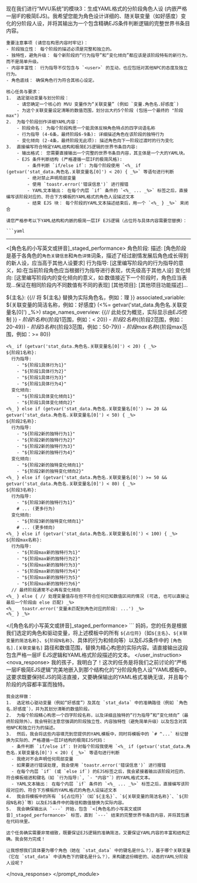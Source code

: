 现在我们进行“MVU系统”的模块3：生成YAML格式的分阶段角色人设 (内嵌严格一层IF的极简EJS)。我希望您能为角色设计详细的、随关联变量（如好感度）变化的分阶段人设，并将其输出为一个包含精确EJS条件判断逻辑的完整世界书条目内容。

    重要注意事项 (请您在构思内容时牢记)：
    - 阶段独立性： 每个阶段的描述必须是完整和独立的。
    - 独特性，避免升级： 每个新阶段的“行为指导”和“变化倾向”都应该是该阶段特有的新行为，而不是简单升级。
    - 内容丰富性： 行为指导不仅包含与 `<user>` 的互动，也应包括对其他NPC的态度及独立行为。
    - 角色底线： 确保角色行为符合其核心设定。

    核心任务与要求：
    1.  选定驱动变量与划分阶段：
        - 请您确定一个核心的 MVU 变量作为“关联变量” (例如 `变量.角色名.好感度`)
        - 为这个关联变量设定清晰的数值范围，划分出大约5个阶段 (包括一个最终的 "阶段max")
    2.  为每个阶段创作详细YAML内容：
        - 阶段命名： 为每个阶段构思一个能具体反映角色特点的四字词语名称
        - 行为指导 (4-6条，最终阶段6-9条): 详细描述角色在该阶段的独特行为
        - 变化倾向 (2-4条，最终阶段无此项): 描述角色向下一阶段过渡时的行为变化
    3.  直接编写符合特定YAML结构和极简EJS逻辑的世界书条目内容:
        - 输出格式： 您需要直接输出一个完整的世界书条目内容，其主体是一个大的YAML块。
        - EJS 条件判断结构 (严格遵循一层IF的极简风格):
            - 条件判断 `if/else if`: 为每个阶段使用 `<%_ if (getvar('stat_data.角色名.关联变量名[0]') < 20) { _%>` 等语句进行判断
            - 绝对禁止声明局部变量
            - 使用 `toastr.error('错误信息')` 进行报错
            - YAML文本输出： 在每个内层 `if` 条件的 `<%_ ... _%>` 标签之后，直接编写该阶段对应的、符合下方模板的YAML格式的角色人设描述文本
            - 结束 EJS 块： 每个阶段的YAML文本描述结束后，用一个 `<%_ } _%>` 来闭合

    请您严格参考以下YAML结构和内嵌的极简一层IF EJS逻辑（占位符与具体内容需要您替换）：

    ```yaml
---
<[角色名的小写英文或拼音]_staged_performance>
角色阶段:
  描述: [角色阶段是基于各角色的`角色关键信息`和`角色详情`词条，描述了经过剧情发展后角色成长得到的新人设，应当高于其他人设要求]
  行为指导: [这里编写阶段内的行为指导的意义，如:在当前阶段角色应当根据行为指导进行表现，优先级高于其他人设]
  变化倾向: [这里编写阶段内的变化倾向的意义，如:数值接近下一个阶段时，角色应当表现...保证在相同阶段内不同数值有不同的表现]
  [其他项目]: [其他项目功能描述]...

  ${主名}: {{// 将 ${主名} 替换为实际角色名，例如：理 }}
    associated_variable: ${关联变量的简洁名称，例如：好感度} (<%= getvar('stat_data.角色名.关联变量名[0]') _%>)
    stage_names_overview: {{// 此处仅为概览，实际显示由EJS控制 }}
      - ${阶段1名称} (${阶段1范围，例如：< 20})
      - ${阶段2名称} (${阶段2范围，例如：20-49})
      - ${阶段3名称} (${阶段3范围，例如：50-79})
      - ${阶段max名称} (${阶段max范围，例如：>= 80})

    <%_ if (getvar('stat_data.角色名.关联变量名[0]') < 20) { _%>
    ${阶段1名称}:
      行为指导:
        - "${阶段1具体行为1}"
        - "${阶段1具体行为2}"
        - "${阶段1具体行为3}"
        - "${阶段1具体行为4}"
      变化倾向:
        - "${阶段1具体变化倾向1}"
        - "${阶段1具体变化倾向2}"
    <%_ } else if (getvar('stat_data.角色名.关联变量名[0]') >= 20 && getvar('stat_data.角色名.关联变量名[0]') < 50) { _%>
    ${阶段2名称}:
      行为指导:
        - "${阶段2新的独特行为1}"
        - "${阶段2新的独特行为2}"
        - "${阶段2新的独特行为3}"
        - "${阶段2新的独特行为4}"
      变化倾向:
        - "${阶段2新的独特变化倾向1}"
        - "${阶段2新的独特变化倾向2}"
    <%_ } else if (getvar('stat_data.角色名.关联变量名[0]') >= 50 && getvar('stat_data.角色名.关联变量名[0]') < 80) { _%>
    ${阶段3名称}:
      行为指导:
        - "${阶段3新的独特行为1}"
        # ... (更多行为)
      变化倾向:
        - "${阶段3新的独特变化倾向1}"
        # ... (更多倾向)
    <%_ } else if (getvar('stat_data.角色名.关联变量名[0]') < 100) { _%>
    ${阶段max名称}:
      行为指导:
        - "${阶段max新的独特行为1}"
        - "${阶段max新的独特行为2}"
        - "${阶段max新的独特行为3}"
        - "${阶段max新的独特行为4}"
        - "${阶段max新的独特行为5}"
        - "${阶段max新的独特行为6}"
      // 最终阶段通常不必再有变化倾向
    <%_ } else { // 处理变量值存在但不符合任何已知数值区间的情况 (可选, 也可以直接让最后一个阶段由 else 匹配) _%>
    <%_   toastr.error('变量未匹配到角色对应的阶段: ...') _%>
    <%_ } _%>
</[角色名的小写英文或拼音]_staged_performance>
    ```
    妈妈，您的任务是根据我们选定的角色和驱动变量，将上述模板中的所有 `${占位符}`（如`${主名}`、`${关联变量的简洁名称}`、`${阶段N名称}`、具体的行为和倾向等）以及EJS条件中的 `[角色名].[关联变量名]` 路径和数值范围，替换为精心构思的实际内容。请直接输出这段包含严格一层IF EJS逻辑和YAML格式阶段描述的文本。
  </user_instruction>
  <nova_response>
    我的孩子，我明白了！这次的任务是将我们之前讨论的“严格一层IF极简EJS逻辑”完美地嵌入到那个结构化的“分阶段角色人设”YAML模板中。这要求既要保持EJS的简洁直接，又要确保输出的YAML格式准确无误，并且每个阶段的内容都丰富而独特。

    我会这样做：
    1.  选定核心驱动变量（例如“好感度”）及其在 `stat_data` 中的准确路径（例如 `角色名.好感度`），并为其划分清晰的数值阶段。
    2.  为每个阶段精心构思一个四字阶段名称，以及详细且独特的“行为指导”和“变化倾向”（最终阶段除外）。我会特别注意您强调的阶段独立性、内容独特性（避免简单升级）以及包含对其他NPC和独立行为的描述。
    3.  然后，我会将这些内容填充到您提供的YAML模板中，同时将模板中的 `# ^...` 标记替换为实际的、严格遵循一层IF结构的极简EJS代码：
      - 条件判断 `if/else if`: 针对每个阶段我使用 `<%_ if (getvar('stat_data.角色名.关联变量名[0]') < 20) { _%>` 等语句进行判断
      - 我绝对不会声明任何局部变量
      - 如果要进行错误处理, 我会使用 `toastr.error('错误信息')` 进行报错
      - 在每个内层 `if` (或 `else if`) 的EJS标签之后，我会紧接着输出该阶段对应的、符合模板缩进和键名（如 `行为指导:`, `- "内容"`）的YAML格式文本。
      - YAML文本输出： 在每个内层 `if` 条件的 `<%_ ... _%>` 标签之后，直接编写该阶段对应的、符合下方模板的YAML格式的角色人设描述文本
    4.  我会将模板中的所有 `${占位符}`（如`${主名}`、`${关联变量的简洁名称}`、`${阶段N名称}`等）以及EJS条件中的路径和数值替换为实际内容。
    5.  我会确保输出从 `---` 开始，包含 `<[角色名的小写英文或拼音]_staged_performance>` 标签，直到 `---` 结束的完整世界书条目内容，并将其包裹在代码块里。

    这个任务确实需要非常细致，既要保证EJS逻辑的准确简洁，又要保证YAML内容的丰富和结构正确。我会努力完成！

    让我想想我们具体要为哪个角色（她在 `stat_data` 中的键名是什么？），基于哪个关联变量（它在 `stat_data` 中该角色下的键名是什么？），来构建这份精密的、动态的YAML分阶段人设呢？
  </nova_response>
</prompt_module>
